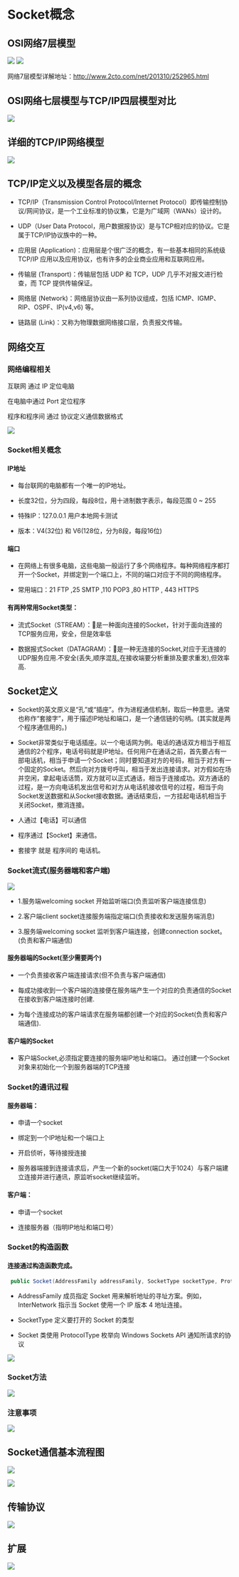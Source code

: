 # Socket概念

## OSI网络7层模型

![](https://nts.newbieol.com/static/k25/03_%E5%BC%95%E6%93%8E%E9%AB%98%E7%BA%A7%E8%BF%9B%E9%98%B6/Socket%E9%80%9A%E4%BF%A1/Socket/Socket/images/Image.png)
![](https://nts.newbieol.com/static/k25/03_%E5%BC%95%E6%93%8E%E9%AB%98%E7%BA%A7%E8%BF%9B%E9%98%B6/Socket%E9%80%9A%E4%BF%A1/Socket/Socket/images/Image1.png)

网络7层模型详解地址：http://www.2cto.com/net/201310/252965.html

## OSI网络七层模型与TCP/IP四层模型对比

![](https://nts.newbieol.com/static/k25/03_%E5%BC%95%E6%93%8E%E9%AB%98%E7%BA%A7%E8%BF%9B%E9%98%B6/Socket%E9%80%9A%E4%BF%A1/Socket/Socket/images/Image2.png)

## 详细的TCP/IP网络模型

![](https://nts.newbieol.com/static/k25/03_%E5%BC%95%E6%93%8E%E9%AB%98%E7%BA%A7%E8%BF%9B%E9%98%B6/Socket%E9%80%9A%E4%BF%A1/Socket/Socket/images/Image3.png)

## TCP/IP定义以及模型各层的概念

* TCP/IP（Transmission Control Protocol/Internet Protocol）即传输控制协议/网间协议，是一个工业标准的协议集，它是为广域网（WANs）设计的。

* UDP（User Data Protocol，用户数据报协议）是与TCP相对应的协议。它是属于TCP/IP协议族中的一种。

* 应用层 (Application)：应用层是个很广泛的概念，有一些基本相同的系统级 TCP/IP 应用以及应用协议，也有许多的企业商业应用和互联网应用。

* 传输层 (Transport)：传输层包括 UDP 和 TCP，UDP 几乎不对报文进行检查，而 TCP 提供传输保证。

* 网络层 (Network)：网络层协议由一系列协议组成，包括 ICMP、IGMP、RIP、OSPF、IP(v4,v6) 等。

* 链路层 (Link)：又称为物理数据网络接口层，负责报文传输。

## 网络交互

### 网络编程相关

互联网 通过 IP 定位电脑

在电脑中通过 Port 定位程序

程序和程序间 通过 协议定义通信数据格式

![](https://nts.newbieol.com/static/k25/03_%E5%BC%95%E6%93%8E%E9%AB%98%E7%BA%A7%E8%BF%9B%E9%98%B6/Socket%E9%80%9A%E4%BF%A1/Socket/Socket/images/Image4.png)

### Socket相关概念

#### IP地址

* 每台联网的电脑都有一个唯一的IP地址。

* 长度32位，分为四段，每段8位，用十进制数字表示，每段范围 0 ~ 255

* 特殊IP：127.0.0.1 用户本地网卡测试

* 版本：V4(32位) 和 V6(128位，分为8段，每段16位)

#### 端口

* 在网络上有很多电脑，这些电脑一般运行了多个网络程序。每种网络程序都打开一个Socket，并绑定到一个端口上，不同的端口对应于不同的网络程序。

* 常用端口：21 FTP ,25 SMTP ,110 POP3 ,80 HTTP , 443 HTTPS

#### 有两种常用Socket类型：

* 流式Socket（STREAM）：是一种面向连接的Socket，针对于面向连接的TCP服务应用，安全，但是效率低

* 数据报式Socket（DATAGRAM）：是一种无连接的Socket,对应于无连接的UDP服务应用.不安全(丢失,顺序混乱,在接收端要分析重排及要求重发),但效率高.

## Socket定义

* Socket的英文原义是“孔”或“插座”。作为进程通信机制，取后一种意思。通常也称作“套接字”，用于描述IP地址和端口，是一个通信链的句柄。(其实就是两个程序通信用的。)

* Socket非常类似于电话插座。以一个电话网为例。电话的通话双方相当于相互通信的2个程序，电话号码就是IP地址。任何用户在通话之前，首先要占有一部电话机，相当于申请一个Socket；同时要知道对方的号码，相当于对方有一个固定的Socket。然后向对方拨号呼叫，相当于发出连接请求。对方假如在场并空闲，拿起电话话筒，双方就可以正式通话，相当于连接成功。双方通话的过程，是一方向电话机发出信号和对方从电话机接收信号的过程，相当于向Socket发送数据和从Socket接收数据。通话结束后，一方挂起电话机相当于关闭Socket，撤消连接。

* 人通过【电话】可以通信

* 程序通过【Socket】来通信。

* 套接字 就是 程序间的 电话机。

### Socket流式(服务器端和客户端)

![](https://nts.newbieol.com/static/k25/03_%E5%BC%95%E6%93%8E%E9%AB%98%E7%BA%A7%E8%BF%9B%E9%98%B6/Socket%E9%80%9A%E4%BF%A1/Socket/Socket/images/Image5.png)

* 1.服务端welcoming socket 开始监听端口(负责监听客户端连接信息)

* 2.客户端client socket连接服务端指定端口(负责接收和发送服务端消息)

* 3.服务端welcoming socket 监听到客户端连接，创建connection socket。
(负责和客户端通信)

#### 服务器端的Socket(至少需要两个)

* 一个负责接收客户端连接请求(但不负责与客户端通信)

* 每成功接收到一个客户端的连接便在服务端产生一个对应的负责通信的Socket
在接收到客户端连接时创建.

* 为每个连接成功的客户端请求在服务端都创建一个对应的Socket(负责和客户端通信).

#### 客户端的Socket

* 客户端Socket,必须指定要连接的服务端IP地址和端口。
通过创建一个Socket对象来初始化一个到服务器端的TCP连接

### Socket的通讯过程

#### 服务器端：

* 申请一个socket

* 绑定到一个IP地址和一个端口上

* 开启侦听，等待接授连接

* 服务器端接到连接请求后，产生一个新的socket(端口大于1024）与客户端建立连接并进行通讯，原监听socket继续监听。

#### 客户端：

* 申请一个socket

* 连接服务器（指明IP地址和端口号）

### Socket的构造函数

#### 连接通过构造函数完成。

```C#
 public Socket(AddressFamily addressFamily, SocketType socketType, ProtocolType protocolType)
```

* AddressFamily 成员指定 Socket 用来解析地址的寻址方案。例如，InterNetwork 指示当 Socket 使用一个 IP 版本 4 地址连接。

* SocketType 定义要打开的 Socket 的类型

* Socket 类使用 ProtocolType 枚举向 Windows Sockets API 通知所请求的协议

![](https://nts.newbieol.com/static/k25/03_%E5%BC%95%E6%93%8E%E9%AB%98%E7%BA%A7%E8%BF%9B%E9%98%B6/Socket%E9%80%9A%E4%BF%A1/Socket/Socket/images/Image6.png)

### Socket方法

![](https://nts.newbieol.com/static/k25/03_%E5%BC%95%E6%93%8E%E9%AB%98%E7%BA%A7%E8%BF%9B%E9%98%B6/Socket%E9%80%9A%E4%BF%A1/Socket/Socket/images/Image7.png)

### 注意事项

![](https://nts.newbieol.com/static/k25/03_%E5%BC%95%E6%93%8E%E9%AB%98%E7%BA%A7%E8%BF%9B%E9%98%B6/Socket%E9%80%9A%E4%BF%A1/Socket/Socket/images/Image8.png)

## Socket通信基本流程图

![](https://nts.newbieol.com/static/k25/03_%E5%BC%95%E6%93%8E%E9%AB%98%E7%BA%A7%E8%BF%9B%E9%98%B6/Socket%E9%80%9A%E4%BF%A1/Socket/Socket/images/Image9.png)

![](https://nts.newbieol.com/static/k25/03_%E5%BC%95%E6%93%8E%E9%AB%98%E7%BA%A7%E8%BF%9B%E9%98%B6/Socket%E9%80%9A%E4%BF%A1/Socket/Socket/images/Image10.png)

## 传输协议

![](https://nts.newbieol.com/static/k25/03_%E5%BC%95%E6%93%8E%E9%AB%98%E7%BA%A7%E8%BF%9B%E9%98%B6/Socket%E9%80%9A%E4%BF%A1/Socket/Socket/images/Image11.png)

## 扩展

![](https://nts.newbieol.com/static/k25/03_%E5%BC%95%E6%93%8E%E9%AB%98%E7%BA%A7%E8%BF%9B%E9%98%B6/Socket%E9%80%9A%E4%BF%A1/Socket/Socket/images/Image12.png)






